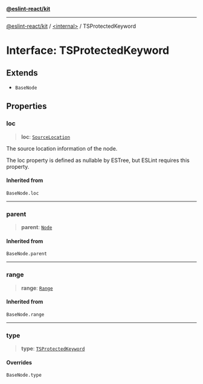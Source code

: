 [**@eslint-react/kit**](../../README.md)

***

[@eslint-react/kit](../../README.md) / [\<internal\>](../README.md) / TSProtectedKeyword

# Interface: TSProtectedKeyword

## Extends

- `BaseNode`

## Properties

### loc

> **loc**: [`SourceLocation`](SourceLocation.md)

The source location information of the node.

The loc property is defined as nullable by ESTree, but ESLint requires this property.

#### Inherited from

`BaseNode.loc`

***

### parent

> **parent**: [`Node`](../type-aliases/Node.md)

#### Inherited from

`BaseNode.parent`

***

### range

> **range**: [`Range`](../type-aliases/Range.md)

#### Inherited from

`BaseNode.range`

***

### type

> **type**: [`TSProtectedKeyword`](../README.md#tsprotectedkeyword)

#### Overrides

`BaseNode.type`

